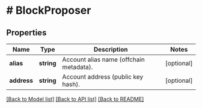 # # BlockProposer

## Properties

Name | Type | Description | Notes
------------ | ------------- | ------------- | -------------
**alias** | **string** | Account alias name (offchain metadata). | [optional]
**address** | **string** | Account address (public key hash). | [optional]

[[Back to Model list]](../../README.md#models) [[Back to API list]](../../README.md#endpoints) [[Back to README]](../../README.md)
